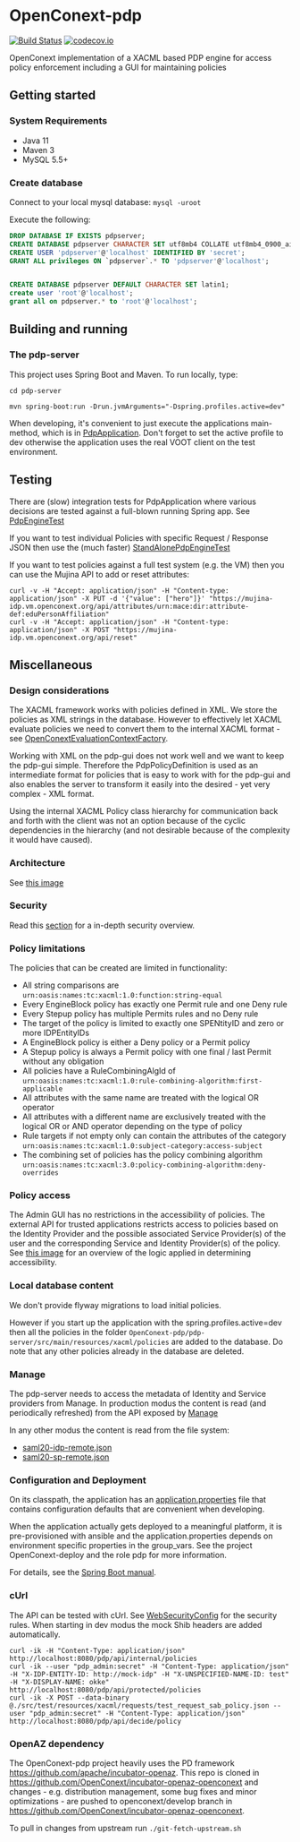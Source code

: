 # OpenConext-pdp

[![Build Status](https://travis-ci.org/OpenConext/OpenConext-pdp.svg)](https://travis-ci.org/OpenConext/OpenConext-pdp)
[![codecov.io](https://codecov.io/github/OpenConext/OpenConext-pdp/coverage.svg)](https://codecov.io/github/OpenConext/OpenConext-pdp)

OpenConext implementation of a XACML based PDP engine for access policy enforcement including a GUI for maintaining policies

## Getting started

### System Requirements

- Java 11
- Maven 3
- MySQL 5.5+

### Create database

Connect to your local mysql database: `mysql -uroot`

Execute the following:

```sql
DROP DATABASE IF EXISTS pdpserver;
CREATE DATABASE pdpserver CHARACTER SET utf8mb4 COLLATE utf8mb4_0900_ai_ci;
CREATE USER 'pdpserver'@'localhost' IDENTIFIED BY 'secret';
GRANT ALL privileges ON `pdpserver`.* TO 'pdpserver'@'localhost';


CREATE DATABASE pdpserver DEFAULT CHARACTER SET latin1;
create user 'root'@'localhost';
grant all on pdpserver.* to 'root'@'localhost';
```

## Building and running

### The pdp-server

This project uses Spring Boot and Maven. To run locally, type:

    cd pdp-server

    mvn spring-boot:run -Drun.jvmArguments="-Dspring.profiles.active=dev"

When developing, it's convenient to just execute the applications main-method, which is in [PdpApplication](pdp-server/src/main/java/pdp/PdpApplication.java). Don't forget
to set the active profile to dev otherwise the application uses the real VOOT client on the test environment.

## Testing

There are (slow) integration tests for PdpApplication where various decisions are tested against a full-blown running Spring app. See [PdpEngineTest](pdp-server/src/test/java/pdp/PdpEngineTest.java)

If you want to test individual Policies with specific Request / Response JSON then use the (much faster) [StandAlonePdpEngineTest](pdp-server/src/test/java/pdp/StandAlonePdpEngineTest.java)

If you want to test policies against a full test system (e.g. the VM) then you can use the Mujina API to add or reset attributes:

    curl -v -H "Accept: application/json" -H "Content-type: application/json" -X PUT -d '{"value": ["hero"]}' "https://mujina-idp.vm.openconext.org/api/attributes/urn:mace:dir:attribute-def:eduPersonAffiliation"
    curl -v -H "Accept: application/json" -H "Content-type: application/json" -X POST "https://mujina-idp.vm.openconext.org/api/reset"

## Miscellaneous

### Design considerations

The XACML framework works with policies defined in XML. We store the policies as XML strings in the database. However to
effectively let XACML evaluate policies we need to convert them to the internal XACML format - see [OpenConextEvaluationContextFactory](pdp-server/src/main/java/pdp/xacml/OpenConextEvaluationContextFactory.java).

Working with XML on the pdp-gui does not work well and we want to keep the pdp-gui simple. Therefore the PdpPolicyDefinition is used as an
intermediate format for policies that is easy to work with for the pdp-gui and also enables the server to transform
it easily into the desired - yet very complex - XML format.

Using the internal XACML Policy class hierarchy for communication back and forth with the client was not an option because
of the cyclic dependencies in the hierarchy (and not desirable because of the complexity it would have caused).

### Architecture

See [this image](https://raw.githubusercontent.com/OpenConext/OpenConext-pdp/master/pdp-gui/src/images/authz_poc.001.png)

### Security

Read this [section](Security.md) for a in-depth security overview.

### Policy limitations

The policies that can be created are limited in functionality:

* All string comparisons are `urn:oasis:names:tc:xacml:1.0:function:string-equal`
* Every EngineBlock policy has exactly one Permit rule and one Deny rule
* Every Stepup policy has multiple Permits rules and no Deny rule
* The target of the policy is limited to exactly one SPENtityID and zero or more IDPEntityIDs
* A EngineBlock policy is either a Deny policy or a Permit policy
* A Stepup policy is always a Permit policy with one final / last Permit without any obligation
* All policies have a RuleCombiningAlgId of `urn:oasis:names:tc:xacml:1.0:rule-combining-algorithm:first-applicable`
* All attributes with the same name are treated with the logical OR operator
* All attributes with a different name are exclusively treated with the logical OR or AND operator depending on the type of policy
* Rule targets if not empty only can contain the attributes of the category `urn:oasis:names:tc:xacml:1.0:subject-category:access-subject`
* The combining set of policies has the policy combining algorithm `urn:oasis:names:tc:xacml:3.0:policy-combining-algorithm:deny-overrides`

### Policy access

The Admin GUI has no restrictions in the accessibility of policies. The external API for trusted applications restricts access to policies based on the Identity Provider
and the possible associated Service Provider(s) of the user and the corresponding Service and Identity Provider(s) of the policy. See
 [this image](https://raw.githubusercontent.com/OpenConext/OpenConext-pdp/master/pdp-gui/src/images/PdP_policies_access.001.jpeg) for an overview of the logic applied in determining accessibility.

### Local database content

We don't provide flyway migrations to load initial policies. 

However if you start up the application with the spring.profiles.active=dev then all the policies
in the folder `OpenConext-pdp/pdp-server/src/main/resources/xacml/policies` are added to the database. Do note that any other policies already in the database are deleted.

### Manage

The pdp-server needs to access the metadata of Identity and Service providers from Manage. In production modus the content is read (and periodically refreshed)
from the API exposed by [Manage](https://github.com/OpenConext/OpenConext-manage/wiki/API)

In any other modus the content is read from the file system:

* [saml20-idp-remote.json](pdp-server/src/main/resources/manage/saml20-idp-remote.json)
* [saml20-sp-remote.json](pdp-server/src/main/resources/manage/saml20-sp-remote.json)

### Configuration and Deployment

On its classpath, the application has an [application.properties](pdp-server/src/main/resources/application.properties) file that
contains configuration defaults that are convenient when developing.

When the application actually gets deployed to a meaningful platform, it is pre-provisioned with ansible and the application.properties depends on
environment specific properties in the group_vars. See the project OpenConext-deploy and the role pdp for more information.

For details, see the [Spring Boot manual](http://docs.spring.io/spring-boot/docs/1.2.1.RELEASE/reference/htmlsingle/).

### cUrl

The API can be tested with cUrl. See [WebSecurityConfig](pdp-server/src/main/java/pdp/WebSecurityConfig.java) for the security rules. When starting in dev modus
the mock Shib headers are added automatically.

```
curl -ik -H "Content-Type: application/json" http://localhost:8080/pdp/api/internal/policies
curl -ik --user "pdp_admin:secret" -H "Content-Type: application/json" -H "X-IDP-ENTITY-ID: http://mock-idp" -H "X-UNSPECIFIED-NAME-ID: test" -H "X-DISPLAY-NAME: okke" http://localhost:8080/pdp/api/protected/policies
curl -ik -X POST --data-binary @./src/test/resources/xacml/requests/test_request_sab_policy.json --user "pdp_admin:secret" -H "Content-Type: application/json" http://localhost:8080/pdp/api/decide/policy
```

### OpenAZ dependency

The OpenConext-pdp project heavily uses the PD framework https://github.com/apache/incubator-openaz. This repo is cloned in 
https://github.com/OpenConext/incubator-openaz-openconext and changes - e.g. distribution management, some bug fixes and minor optimizations - are
pushed to openconext/develop branch in https://github.com/OpenConext/incubator-openaz-openconext.

To pull in changes from upstream run `./git-fetch-upstream.sh`

